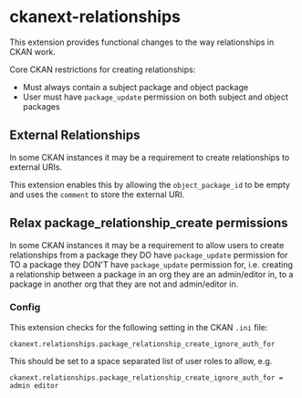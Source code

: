 # ckanext-relationships

This extension provides functional changes to the way relationships in CKAN work.

Core CKAN restrictions for creating relationships:

- Must always contain a subject package and object package
- User must have `package_update` permission on both subject and object packages

## External Relationships

In some CKAN instances it may be a requirement to create relationships to external URIs.

This extension enables this by allowing the `object_package_id` to be empty and
uses the `comment` to store the external URI.

## Relax package_relationship_create permissions

In some CKAN instances it may be a requirement to allow users to create relationships
from a package they DO have `package_update` permission for TO a package they DON'T
have `package_update` permission for, i.e. creating a relationship between a package
in an org they are an admin/editor in, to a package in another org that they are not
and admin/editor in.

### Config

This extension checks for the following setting in the CKAN `.ini` file:

    ckanext.relationships.package_relationship_create_ignore_auth_for

This should be set to a space separated list of user roles to allow, e.g.

    ckanext.relationships.package_relationship_create_ignore_auth_for = admin editor

